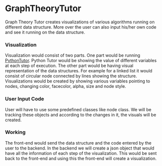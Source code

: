 GraphTheoryTutor
================
Graph Theory Tutor creates visualizations of various algorithms running on different data structure.
More over the user can also input his/her own code and see it running on the data structure.

### Visualization
Visualization would consist of two parts. One part would be running [PythonTutor](http://pythontutor.com/).
Python Tutor would be showing the value of different variables at each step of execution.
The other part would be having visual representation of the data structures. For example for a linked list
it would consist of circular node connected by lines showing the structure. Visualizations would be created 
by showing various variables pointing to nodes, changing color, facecolor, alpha, size and node style.

### User Input Code
User will have to use some predefined classes like node class. We will be tracking these objects and according 
to the changes in it, the visuals will be created.

### Working
The front-end would send the data structure and the code entered by the user to the backend. In the backend we
will create a json object that would have all the information of each step of the visualization. This would
be sent back to the front-end and using this the front-end will create a visualization. 
